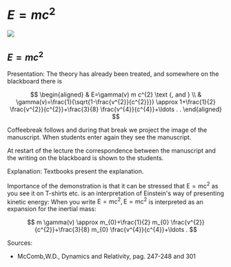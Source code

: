 # $E=m c^{2}$ 

![](https://cdn.mathpix.com/cropped/2024_06_24_e7cd6a445bd3b6b41071g-1.jpg?height=1014&width=1490&top_left_y=295&top_left_x=304)

## $E=m c^{2}$

Presentation: The theory has already been treated, and somewhere on the blackboard there is

$$
\begin{aligned}
& E=\gamma(v) m c^{2} \text {, and } \\
& \gamma(v)=\frac{1}{\sqrt{1-\frac{v^{2}}{c^{2}}}} \approx 1+\frac{1}{2} \frac{v^{2}}{c^{2}}+\frac{3}{8} \frac{v^{4}}{c^{4}}+\ldots . .
\end{aligned}
$$

Coffeebreak follows and during that break we project the image of the manuscript. When students enter again they see the manuscript.

At restart of the lecture the correspondence between the manuscript and the writing on the blackboard is shown to the students.

Explanation: Textbooks present the explanation.

Importance of the demonstration is that it can be stressed that $\mathrm{E}=\mathrm{mc}^{2}$ as you see it on T-shirts etc. is an interpretation of Einstein's way of presenting kinetic energy: When you write $\mathrm{E}=\mathrm{mc}^{2}, \mathrm{E}=\mathrm{mc}^{2}$ is interpreted as an expansion for the inertial mass:

$$
m \gamma(v) \approx m_{0}+\frac{1}{2} m_{0} \frac{v^{2}}{c^{2}}+\frac{3}{8} m_{0} \frac{v^{4}}{c^{4}}+\ldots .
$$

Sources:

- McComb,W.D., Dynamics and Relativity, pag. 247-248 and 301

